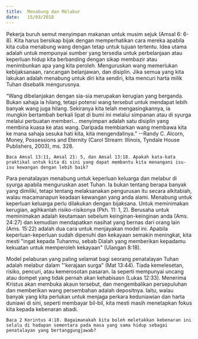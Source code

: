 ```yaml
---
title:  Menabung dan Melabur
date:   15/03/2018
---
```


Pekerja buruh semut menyimpan makanan untuk musim sejuk (Amsal 6: 6-8). Kita harus bersikap bijak dengan memperhatikan cara mereka apabila kita cuba menabung wang dengan tetap untuk tujuan tertentu. Idea utama adalah untuk mempunyai sumber yang tersedia untuk perbelanjaan atau keperluan hidup kita berbanding dengan sikap membazir atau menimbunkan apa yang kita peroleh. Menguruskan wang memerlukan kebijaksanaan, rancangan belanjawan, dan disiplin. Jika semua yang kita lakukan adalah menabung untuk diri kita sendiri, kita mencuri harta milik Tuhan disebalik mengurusnya.

“Wang dibelanjakan dengan sia-sia merupakan kerugian yang berganda. Bukan sahaja ia hilang, tetapi potensi wang tersebut untuk mendapat lebih banyak wang juga hilang. Sekiranya kita telah mengasingkannya, ia mungkin bertambah berkali lipat di bumi ini melalui simpanan atau di syurga melalui perbuatan memberi... menyimpan adalah satu disiplin yang membina kuasa ke atas wang. Daripada membiarkan wang membawa kita ke mana sahaja sesuka hati kita, kita mengendalinya.” --Randy C. Alcorn, Money, Possessions and Eternity (Carol Stream: Illinois, Tyndale House Publishers, 2003), ms. 328.

`Baca Amsal 13:11, Amsal 21: 5, dan Amsal 13:18. Apakah kata-kata praktikal untuk kita di sini yang dapat membantu kita menangani isu-isu kewangan dengan lebih baik?`

Para penatalayan menabung untuk keperluan keluarga dan melabur di syurga apabila  menguruskan aset Tuhan. Ia bukan tentang berapa banyak yang dimiliki, tetapi tentang melaksanakan pengurusan itu secara alkitabiah, walau macamanapun keadaan kewangan yang anda alami.  Menabung untuk keperluan keluarga perlu dilakukan dengan bijaksana.  Untuk meminimakan kerugian, agihkanlah risiko-risikonya (Pkh. 11: 1, 2). Berusaha untuk meminimakan adalah keutamaan sebelum keinginan-keinginan anda (Ams. 24:27) dan kemudian mendapatkan nasihat yang bernas dari orang lain (Ams. 15:22) adalah dua cara untuk menjayakan model ini. Apabila keperluan-keperluan sudah dipenuhi dan kekayaan semakin meningkat, kita mesti "ingat kepada Tuhanmu, sebab Dialah yang memberikan kepadamu kekuatan untuk memperoleh kekayaan" (Ulangan 8:18).

Model pelaburan yang paling selamat bagi seorang penatalayan Tuhan adalah melabur dalam "'kerajaan surga" (Mat 13:44). Tiada kemelesetan, risiko, pencuri, atau kemerosotan pasaran. Ia seperti mempunyai uncang atau dompet yang tidak pernah akan kehabisasn (Lukas 12:33). Menerima Kristus akan membuka akaun tersebut, dan mengembalikan persepuluhan dan memberikan wang persembahan adalah depositnya. Iaitu, walau banyak yang kita perlukan untuk menjaga perkara keduniawian dan harta duniawi di sini, seperti membayar bil-bil, kita mesti masih menetapkan fokus kita kepada kebenaran abadi.

`Baca 2 Korintus 4:18. Bagaimanakah kita boleh meletakkan kebenaran ini selalu di hadapan sementara pada masa yang sama hidup sebagai penatalayan yang bertanggungjawab?`